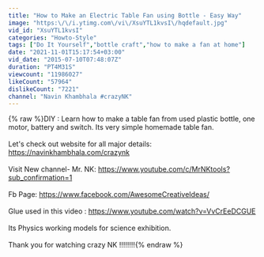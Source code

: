 ```yaml
---
title: "How to Make an Electric Table Fan using Bottle - Easy Way"
image: "https:\/\/i.ytimg.com\/vi\/XsuYTL1kvsI\/hqdefault.jpg"
vid_id: "XsuYTL1kvsI"
categories: "Howto-Style"
tags: ["Do It Yourself","bottle craft","how to make a fan at home"]
date: "2021-11-01T15:17:54+03:00"
vid_date: "2015-07-10T07:48:07Z"
duration: "PT4M31S"
viewcount: "11986027"
likeCount: "57964"
dislikeCount: "7221"
channel: "Navin Khambhala #crazyNK"
---
```

{% raw %}DIY : Learn how to make a table fan from used plastic bottle, one motor, battery and switch. Its very simple homemade table fan.<br /><br />Let's check out website for all major details: <br /><a rel="nofollow" target="blank" href="https://navinkhambhala.com/crazynk">https://navinkhambhala.com/crazynk</a><br /><br />Visit New channel- Mr. NK: <a rel="nofollow" target="blank" href="https://www.youtube.com/c/MrNKtools?sub_confirmation=1">https://www.youtube.com/c/MrNKtools?sub_confirmation=1</a><br /><br />Fb Page: <a rel="nofollow" target="blank" href="https://www.facebook.com/AwesomeCreativeIdeas/">https://www.facebook.com/AwesomeCreativeIdeas/</a><br /><br />Glue used in this video : <a rel="nofollow" target="blank" href="https://www.youtube.com/watch?v=VvCrEeDCGUE">https://www.youtube.com/watch?v=VvCrEeDCGUE</a><br /><br />Its Physics working models for science exhibition.<br /><br />Thank you for watching crazy NK !!!!!!!!{% endraw %}
